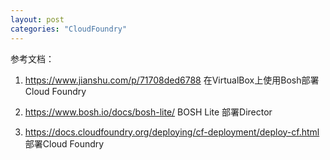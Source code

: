 ```yaml
---
layout: post
categories: "CloudFoundry"
---
```


参考文档：

1. https://www.jianshu.com/p/71708ded6788   在VirtualBox上使用Bosh部署Cloud Foundry

2. https://www.bosh.io/docs/bosh-lite/   BOSH Lite 部署Director

3. https://docs.cloudfoundry.org/deploying/cf-deployment/deploy-cf.html 部署Cloud Foundry

